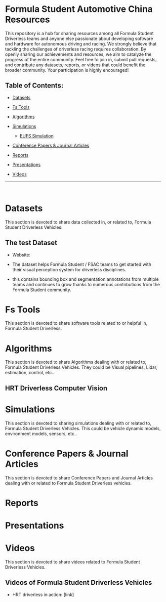 # Formula Student Automotive China Resources
 

This repository is a hub for sharing resources among all Formula Student Driverless teams and anyone else passionate about developing software and hardware for autonomous driving and racing. We strongly believe that tackling the challenges of driverless racing requires collaboration. By openly sharing our achievements and resources, we aim to catalyze the progress of the entire community. Feel free to join in, submit pull requests, and contribute any datasets, reports, or videos that could benefit the broader community. Your participation is highly encouraged!

## Table of Contents:
- [Datasets](#datasets)


- [Fs Tools](#sw_tools)

- [Algorithms](#algorithms)

- [Simulations](#sims)
	- [EUFS Simulation](#eufs_sim)

- [Conference Papers & Journal Articles ](#papers)
- [Reports](#reports)
- [Presentations](#presentations)
- [Videos](#videos)
___
<br>

<a name="datasets"></a>
# Datasets
This section is devoted to share data collected in, or related to, Formula Student Driverless Vehicles.

<a name="example"></a>
## The test Dataset
- Website: 

- The dataset helps Formula Student / FSAC teams to get started with their visual perception system for driverless disciplines.

- this contains bounding box and segmentation annotations from multiple teams and continues to grow thanks to numerous contributions from the Formula Student community.


<a name="Fs_tools"></a>
# Fs Tools
This section is devoted to share software tools related to or helpful in, Formula Student Driverless.

<a name="algorithms"></a>
# Algorithms
This section is devoted to share Algorithms dealing with or related to, Formula Student Driverless Vehicles. They could be Visual pipelines, Lidar, estimation, control, etc..

<a name="2222"></a>
## HRT Driverless Computer Vision

<a name="sims"></a>
# Simulations
This section is devoted to sharing simulations dealing with or related to, Formula Student Driverless Vehicles. This could be vehicle dynamic models, environment models, sensors, etc..


<a name="papers"></a>
# Conference Papers & Journal Articles 
This section is devoted to share Conference Papers and Journal Articles dealing with or related to Formula Student Driverless vehicles.


<a name="reports"></a>
# Reports

# Presentations


<a name="videos"></a>
# Videos
This section is devoted to share videos related to Formula Student Driverless Vehicles.

<a name="videos_dv"></a>
## Videos of Formula Student Driverless Vehicles

- HRT driverless in action: [link]

